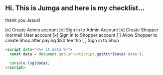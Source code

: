 ## Hi. This is Jumga and here is my checklist...

thank you Jesus!

[x] Create Admin account
[x] Sign in to Admin Account
[x] Create Shopper (normal) User account
[x] Sign in to Shopper account
[ ] Allow Shopper to create Shop after paying $20 fee tho
[ ] Sign in to Shop

```html
<script data="<%= it.data %>">
  const data = document.getCurrentScript.getAttribute('data');

  console.log(data);
</script>
```
